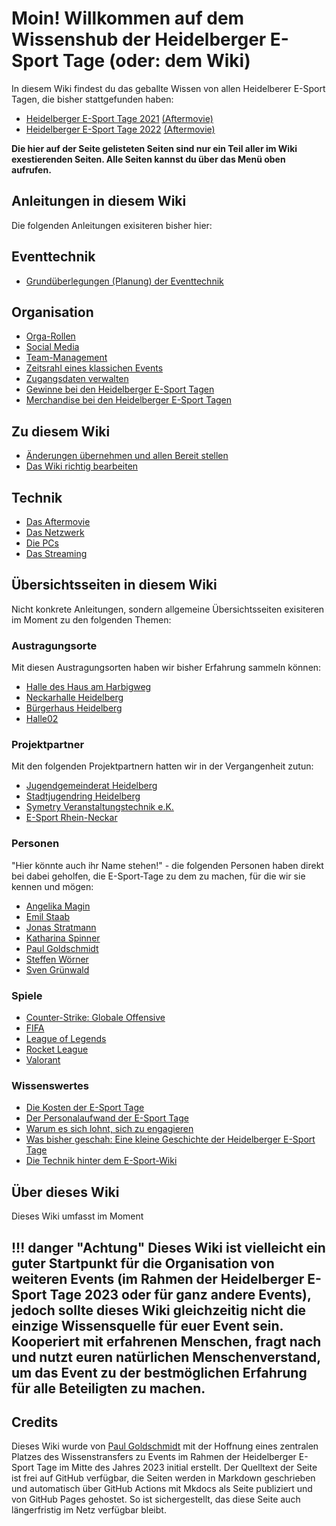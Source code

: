 # Moin! Willkommen auf dem Wissenshub der Heidelberger E-Sport Tage (oder: dem Wiki)

In diesem Wiki findest du das geballte Wissen von allen Heidelberer E-Sport Tagen, die bisher stattgefunden haben:

* [Heidelberger E-Sport Tage 2021](events/esporttage2021.md) [(Aftermovie)](https://www.youtube.com/watch?v=hgW-Nj9en6I)
* [Heidelberger E-Sport Tage 2022](events/esporttage2022.md) [(Aftermovie)](https://www.youtube.com/watch?v=k5y1RATkXUo)

**Die hier auf der Seite gelisteten Seiten sind nur ein Teil aller im Wiki exestierenden Seiten. Alle Seiten kannst du über das Menü oben aufrufen.**

## Anleitungen in diesem Wiki
Die folgenden Anleitungen exisiteren bisher hier:

## Eventtechnik
* [Grundüberlegungen (Planung) der Eventtechnik](./anleitungen/eventtechnik/grundueberlegungen.md)

## Organisation
* [Orga-Rollen](./anleitungen/organisation/orga-rollen.md)
* [Social Media](./anleitungen/organisation/social-media.md)
* [Team-Management](./anleitungen/organisation/team-management.md)
* [Zeitsrahl eines klassichen Events](./anleitungen/organisation/zeitstrahl-event.md)
* [Zugangsdaten verwalten](./anleitungen/organisation/zugangsdaten-verwalten.md)
* [Gewinne bei den Heidelberger E-Sport Tagen](./anleitungen/organisation/gewinne.md)
* [Merchandise bei den Heidelberger E-Sport Tagen](./anleitungen/organisation/merchandise.md)

## Zu diesem Wiki
* [Änderungen übernehmen und allen Bereit stellen](./anleitungen/wiki/aenderungen-uebernehmen.md)
* [Das Wiki richtig bearbeiten](./anleitungen/wiki/richtig-bearbeiten.md)

## Technik
* [Das Aftermovie](./anleitungen/technik/aftermoviesetup.md)
* [Das Netzwerk](./anleitungen/technik/netzwerksetup.md)
* [Die PCs](./anleitungen/technik/pcsetup.md)
* [Das Streaming](./anleitungen/technik/streamingsetup.md)

## Übersichtsseiten in diesem Wiki
Nicht konkrete Anleitungen, sondern allgemeine Übersichtsseiten exisiteren im Moment zu den folgenden Themen:

### Austragungsorte
Mit diesen Austragungsorten haben wir bisher Erfahrung sammeln können:
* [Halle des Haus am Harbigweg](./uebersicht/orte/heidelberg-stadtjugendring.md)
* [Neckarhalle Heidelberg](./uebersicht/orte/heidelberg-neckarhalle.md)
* [Bürgerhaus Heidelberg](./uebersicht/orte/heidelberg-buergerhaus.md)
* [Halle02](./uebersicht/orte/heidelberg-halle02.md)

### Projektpartner
Mit den folgenden Projektpartnern hatten wir in der Vergangenheit zutun:
* [Jugendgemeinderat Heidelberg](./uebersicht/partner/heidelberg-jugendgemeinderat.md)
* [Stadtjugendring Heidelberg](./uebersicht/partner/heidelberg-stadtjugendring.md)
* [Symetry Veranstaltungstechnik e.K.](./uebersicht/partner/heidelberg-symetry-veranstaltungstechnik.md)
* [E-Sport Rhein-Neckar](./uebersicht/partner/mannheim-esportrheinneckar.md)

### Personen
"Hier könnte auch ihr Name stehen!" - die folgenden Personen haben direkt bei dabei geholfen, die E-Sport-Tage zu dem zu machen, für die wir sie kennen und mögen:
* [Angelika Magin](./uebersicht/personen/angelikamagin.md)
* [Emil Staab](./uebersicht/personen/emilstaab.md)
* [Jonas Stratmann](./uebersicht/personen/jonasstratmann.md)
* [Katharina Spinner](./uebersicht/personen/katharinaspinner.md)
* [Paul Goldschmidt](./uebersicht/personen/paulgoldschmidt.md)
* [Steffen Wörner](./uebersicht/personen/steffenwoerner.md)
* [Sven Grünwald](./uebersicht/personen/svengrunwald.md)

### Spiele
* [Counter-Strike: Globale Offensive](./uebersicht/spiele/csgo.md)
* [FIFA](./uebersicht/spiele/fifa.md)
* [League of Legends](./uebersicht/spiele/league-of-legends.md)
* [Rocket League](./uebersicht/spiele/rocketleague.md)
* [Valorant](./uebersicht/spiele/valorant.md)

### Wissenswertes
* [Die Kosten der E-Sport Tage](./uebersicht/wissenswertes/kosten-esporttage.md)
* [Der Personalaufwand der E-Sport Tage](./uebersicht/wissenswertes/personalaufwand.md)
* [Warum es sich lohnt, sich zu engagieren](./uebersicht/wissenswertes/warum-engagieren.md)
* [Was bisher geschah: Eine kleine Geschichte der Heidelberger E-Sport Tage](./uebersicht/wissenswertes/was-bisher-geschah.md)
* [Die Technik hinter dem E-Sport-Wiki](./uebersicht/wissenswertes/technik-des-wikis.md)

## Über dieses Wiki
Dieses Wiki umfasst im Moment

!!! danger "Achtung"
        Dieses Wiki ist vielleicht ein guter Startpunkt für die Organisation von weiteren Events (im Rahmen der Heidelberger E-Sport Tage 2023 oder für ganz andere Events), jedoch sollte dieses Wiki gleichzeitig nicht die einzige Wissensquelle für euer Event sein. Kooperiert mit erfahrenen Menschen, fragt nach und nutzt euren natürlichen Menschenverstand, um das Event zu der bestmöglichen Erfahrung für alle Beteiligten zu machen.
---

## Credits
Dieses Wiki wurde von [Paul Goldschmidt](https://paul-goldschmidt.de/) mit der Hoffnung eines zentralen Platzes des Wissenstransfers zu Events im Rahmen der Heidelberger E-Sport Tage im Mitte des Jahres 2023 initial erstellt. Der Quelltext der Seite ist frei auf GitHub verfügbar, die Seiten werden in Markdown geschrieben und automatisch über GitHub Actions mit Mkdocs als Seite publiziert und von GitHub Pages gehostet. So ist sichergestellt, das diese Seite auch längerfristig im Netz verfügbar bleibt.